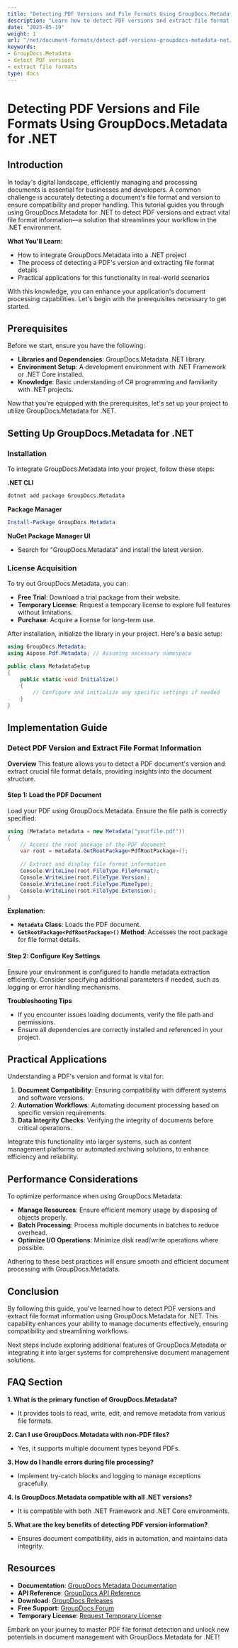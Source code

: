 ```yaml
---
title: "Detecting PDF Versions and File Formats Using GroupDocs.Metadata for .NET"
description: "Learn how to detect PDF versions and extract file format information using GroupDocs.Metadata in a .NET environment. Enhance your document processing capabilities with this comprehensive guide."
date: "2025-05-19"
weight: 1
url: "/net/document-formats/detect-pdf-versions-groupdocs-metadata-net/"
keywords:
- GroupDocs.Metadata
- detect PDF versions
- extract file formats
type: docs
---
```

# Detecting PDF Versions and File Formats Using GroupDocs.Metadata for .NET

## Introduction
In today's digital landscape, efficiently managing and processing documents is essential for businesses and developers. A common challenge is accurately detecting a document's file format and version to ensure compatibility and proper handling. This tutorial guides you through using GroupDocs.Metadata for .NET to detect PDF versions and extract vital file format information—a solution that streamlines your workflow in the .NET environment.

**What You'll Learn:**
- How to integrate GroupDocs.Metadata into a .NET project
- The process of detecting a PDF's version and extracting file format details
- Practical applications for this functionality in real-world scenarios

With this knowledge, you can enhance your application's document processing capabilities. Let's begin with the prerequisites necessary to get started.

## Prerequisites
Before we start, ensure you have the following:
- **Libraries and Dependencies**: GroupDocs.Metadata .NET library.
- **Environment Setup**: A development environment with .NET Framework or .NET Core installed.
- **Knowledge**: Basic understanding of C# programming and familiarity with .NET projects.

Now that you're equipped with the prerequisites, let's set up your project to utilize GroupDocs.Metadata for .NET.

## Setting Up GroupDocs.Metadata for .NET

### Installation
To integrate GroupDocs.Metadata into your project, follow these steps:

**.NET CLI**
```bash
dotnet add package GroupDocs.Metadata
```

**Package Manager**
```powershell
Install-Package GroupDocs.Metadata
```

**NuGet Package Manager UI**
- Search for "GroupDocs.Metadata" and install the latest version.

### License Acquisition
To try out GroupDocs.Metadata, you can:
- **Free Trial**: Download a trial package from their website.
- **Temporary License**: Request a temporary license to explore full features without limitations.
- **Purchase**: Acquire a license for long-term use.

After installation, initialize the library in your project. Here's a basic setup:

```csharp
using GroupDocs.Metadata;
using Aspose.Pdf.Metadata; // Assuming necessary namespace

public class MetadataSetup
{
    public static void Initialize()
    {
        // Configure and initialize any specific settings if needed
    }
}
```

## Implementation Guide

### Detect PDF Version and Extract File Format Information
**Overview**
This feature allows you to detect a PDF document's version and extract crucial file format details, providing insights into the document structure.

#### Step 1: Load the PDF Document
Load your PDF using GroupDocs.Metadata. Ensure the file path is correctly specified:

```csharp
using (Metadata metadata = new Metadata("yourfile.pdf"))
{
    // Access the root package of the PDF document
    var root = metadata.GetRootPackage<PdfRootPackage>();
    
    // Extract and display file format information
    Console.WriteLine(root.FileType.FileFormat);
    Console.WriteLine(root.FileType.Version);
    Console.WriteLine(root.FileType.MimeType);
    Console.WriteLine(root.FileType.Extension);
}
```

**Explanation**: 
- **`Metadata` Class**: Loads the PDF document.
- **`GetRootPackage<PdfRootPackage>()` Method**: Accesses the root package for file format details.

#### Step 2: Configure Key Settings
Ensure your environment is configured to handle metadata extraction efficiently. Consider specifying additional parameters if needed, such as logging or error handling mechanisms.

**Troubleshooting Tips**
- If you encounter issues loading documents, verify the file path and permissions.
- Ensure all dependencies are correctly installed and referenced in your project.

## Practical Applications
Understanding a PDF's version and format is vital for:
1. **Document Compatibility**: Ensuring compatibility with different systems and software versions.
2. **Automation Workflows**: Automating document processing based on specific version requirements.
3. **Data Integrity Checks**: Verifying the integrity of documents before critical operations.

Integrate this functionality into larger systems, such as content management platforms or automated archiving solutions, to enhance efficiency and reliability.

## Performance Considerations
To optimize performance when using GroupDocs.Metadata:
- **Manage Resources**: Ensure efficient memory usage by disposing of objects properly.
- **Batch Processing**: Process multiple documents in batches to reduce overhead.
- **Optimize I/O Operations**: Minimize disk read/write operations where possible.

Adhering to these best practices will ensure smooth and efficient document processing with GroupDocs.Metadata.

## Conclusion
By following this guide, you've learned how to detect PDF versions and extract file format information using GroupDocs.Metadata for .NET. This capability enhances your ability to manage documents effectively, ensuring compatibility and streamlining workflows.

Next steps include exploring additional features of GroupDocs.Metadata or integrating it into larger systems for comprehensive document management solutions.

## FAQ Section
**1. What is the primary function of GroupDocs.Metadata?**
   - It provides tools to read, write, edit, and remove metadata from various file formats.

**2. Can I use GroupDocs.Metadata with non-PDF files?**
   - Yes, it supports multiple document types beyond PDFs.

**3. How do I handle errors during file processing?**
   - Implement try-catch blocks and logging to manage exceptions gracefully.

**4. Is GroupDocs.Metadata compatible with all .NET versions?**
   - It is compatible with both .NET Framework and .NET Core environments.

**5. What are the key benefits of detecting PDF version information?**
   - Ensures document compatibility, aids in automation, and maintains data integrity.

## Resources
- **Documentation**: [GroupDocs Metadata Documentation](https://docs.groupdocs.com/metadata/net/)
- **API Reference**: [GroupDocs API Reference](https://reference.groupdocs.com/metadata/net/)
- **Download**: [GroupDocs Releases](https://releases.groupdocs.com/metadata/net/)
- **Free Support**: [GroupDocs Forum](https://forum.groupdocs.com/c/metadata/)
- **Temporary License**: [Request Temporary License](https://purchase.groupdocs.com/temporary-license/)

Embark on your journey to master PDF file format detection and unlock new potentials in document management with GroupDocs.Metadata for .NET!
